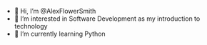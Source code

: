 - 👋 Hi, I’m @AlexFlowerSmith
- 👀 I’m interested in Software Development as my introduction to technology
- 🌱 I’m currently learning Python

<!---
AlexFlowerSmith/AlexFlowerSmith is a ✨ special ✨ repository because its `README.md` (this file) appears on your GitHub profile.
You can click the Preview link to take a look at your changes.
--->

